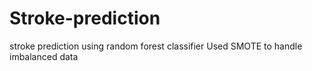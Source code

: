 # Stroke-prediction
stroke prediction using random forest classifier
Used SMOTE to handle imbalanced data
